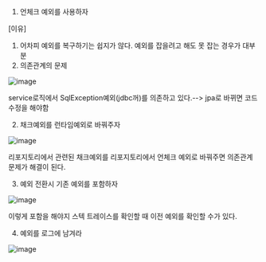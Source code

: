 1) 언체크 예외를 사용하자

[이유]

1. 어차피 예외를 복구하기는 쉽지가 않다. 예외를 잡을려고 해도 못 잡는 경우가 대부분
2. 의존관계의 문제

  ![image](https://user-images.githubusercontent.com/108928206/189019999-7df60f80-b419-4394-8632-5f62b9d35811.png)

  service로직에서 SqlException예외(jdbc꺼)를 의존하고 있다.--> jpa로 바뀌면 코드수정을 해야함
  
2) 채크예외를 런타임예외로 바꿔주자

![image](https://user-images.githubusercontent.com/108928206/189020195-97c4c4f9-70ea-4dd0-bd4a-cbc6724ae704.png)

리포지토리에서 관련된 채크예외를 리포지토리에서 언체크 예외로 바꿔주면 의존관계 문제가 해결이 된다.

3) 예외 전환시 기존 예외를 포함하자

![image](https://user-images.githubusercontent.com/108928206/189020317-a06faec2-aba7-42bb-ba50-f1a5d163c90c.png)

이렇게 포함을 해야지 스텍 트레이스를 확인할 때 이전 예외를 확인할 수가 있다.

4) 예외를 로그에 남겨라

![image](https://user-images.githubusercontent.com/108928206/189020373-30c75399-5649-4fdd-aa13-2a5a2fb87632.png)
